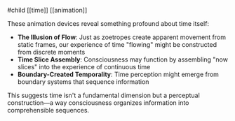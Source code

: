 #child [[time]] [[animation]]

These animation devices reveal something profound about time itself:

- **The Illusion of Flow**: Just as zoetropes create apparent movement from static frames, our experience of time "flowing" might be constructed from discrete moments
- **Time Slice Assembly**: Consciousness may function by assembling "now slices" into the experience of continuous time
- **Boundary-Created Temporality**: Time perception might emerge from boundary systems that sequence information

This suggests time isn't a fundamental dimension but a perceptual construction—a way consciousness organizes information into comprehensible sequences.